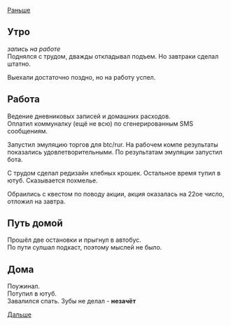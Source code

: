 [Раньше](2020.01.19.md)  
## Утро
*запись на работе*  
Поднялся с трудом, дважды откладывал подъем. Но завтраки сделал штатно.

Выехали достаточно поздно, но на работу успел.
## Работа
Ведение дневниковых записей и домашних расходов.  
Оплатил коммуналку (ещё не всю) по сгенерированным SMS сообщениям.

Запустил эмуляцию торгов для btc/rur. На рабочем компе результаты показались удовлетворительными. По результатам эмуляции запустил бота.

С трудом сделал редизайн хлебных крошек. Остальное время тупил в ютуб. Сказывается похмелье.

Обраились с квестом по поводу акции, акция оказалась на 22ое число, отложил на завтра.
## Путь домой
Прошёл две остановки и прыгнул в автобус.  
По пути сулшал подкаст, поэтому мыслей не было.
## Дома
Поужинал.  
Потупил в ютуб.  
Завалился спать. Зубы не делал - **незачёт**

[Дальше](2020.01.21.md)